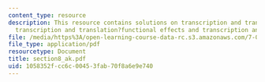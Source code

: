 ```yaml
---
content_type: resource
description: This resource contains solutions on transcription and translation?practice,
  transcription and translation?functional effects and transcription and translation?conclusions.
file: /media/https%3A/open-learning-course-data-rc.s3.amazonaws.com/7-014-introductory-biology-spring-2005/1058352fcc6c00453fab70f8a6e9e740_section8_ak.pdf
file_type: application/pdf
resourcetype: Document
title: section8_ak.pdf
uid: 1058352f-cc6c-0045-3fab-70f8a6e9e740
---
```

